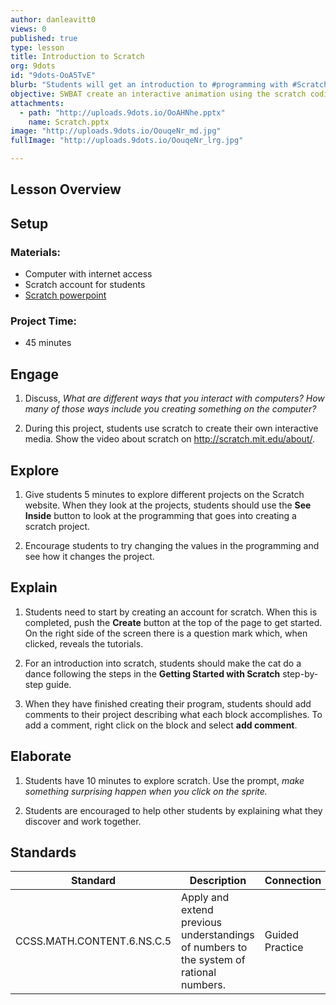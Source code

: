 ```yaml
---
author: danleavitt0
views: 0
published: true
type: lesson
title: Introduction to Scratch
org: 9dots
id: "9dots-OoA5TvE"
blurb: "Students will get an introduction to #programming with #Scratch and create an interactive animation. #CCSS.MATH.CONTENT.6.NS.C.5"
objective: SWBAT create an interactive animation using the scratch coding blocks.
attachments: 
  - path: "http://uploads.9dots.io/OoAHNhe.pptx"
    name: Scratch.pptx
image: "http://uploads.9dots.io/OouqeNr_md.jpg"
fullImage: "http://uploads.9dots.io/OouqeNr_lrg.jpg"

---
```


## Lesson Overview

## Setup

### Materials:

- Computer with internet access
- Scratch account for students
- [Scratch powerpoint](http://uploads.9dots.io/OoAHNhe.pptx)

### Project Time:
- 45 minutes

## Engage

1. Discuss, _What are different ways that you interact with computers? How many of those ways include you creating something on the computer?_

2. During this project, students use scratch to create their own interactive media. Show the video about scratch on http://scratch.mit.edu/about/. 

## Explore

1. Give students 5 minutes to explore different projects on the Scratch website. When they look at the projects, students should use the **See Inside** button to look at the programming that goes into creating a scratch project. 

2. Encourage students to try changing the values in the programming and see how it changes the project.

## Explain

1. Students need to start by creating an account for scratch. When this is completed, push the **Create** button at the top of the page to get started.  On the right side of the screen there is a question mark which, when clicked, reveals the tutorials. 

2. For an introduction into scratch, students should make the cat do a dance following the steps in the **Getting Started with Scratch** step-by-step guide. 

3. When they have finished creating their program, students should add comments to their project describing what each block accomplishes. To add a comment, right click on the block and select **add comment**.

## Elaborate

1. Students have 10 minutes to explore scratch. Use the prompt, _make something surprising happen when you click on the sprite._

2. Students are encouraged to help other students by explaining what they discover and work together.

## Standards 

Standard | Description | Connection
--- | --- | ---
CCSS.MATH.CONTENT.6.NS.C.5 | Apply and extend previous understandings of numbers to the system of rational numbers. | Guided Practice
